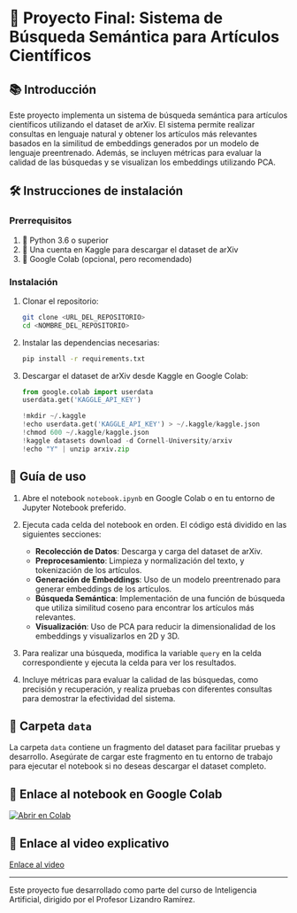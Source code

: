 # 🌟 Proyecto Final: Sistema de Búsqueda Semántica para Artículos Científicos

## 📚 Introducción

Este proyecto implementa un sistema de búsqueda semántica para artículos científicos utilizando el dataset de arXiv. El sistema permite realizar consultas en lenguaje natural y obtener los artículos más relevantes basados en la similitud de embeddings generados por un modelo de lenguaje preentrenado. Además, se incluyen métricas para evaluar la calidad de las búsquedas y se visualizan los embeddings utilizando PCA.

## 🛠️ Instrucciones de instalación

### Prerrequisitos

1. 🐍 Python 3.6 o superior
2. 🔑 Una cuenta en Kaggle para descargar el dataset de arXiv
3. 📝 Google Colab (opcional, pero recomendado)

### Instalación

1. Clonar el repositorio:
    ```bash
    git clone <URL_DEL_REPOSITORIO>
    cd <NOMBRE_DEL_REPOSITORIO>
    ```

2. Instalar las dependencias necesarias:
    ```bash
    pip install -r requirements.txt
    ```

3. Descargar el dataset de arXiv desde Kaggle en Google Colab:
    ```python
    from google.colab import userdata
    userdata.get('KAGGLE_API_KEY')

    !mkdir ~/.kaggle
    !echo userdata.get('KAGGLE_API_KEY') > ~/.kaggle/kaggle.json
    !chmod 600 ~/.kaggle/kaggle.json
    !kaggle datasets download -d Cornell-University/arxiv
    !echo "Y" | unzip arxiv.zip
    ```

## 📖 Guía de uso

1. Abre el notebook `notebook.ipynb` en Google Colab o en tu entorno de Jupyter Notebook preferido.

2. Ejecuta cada celda del notebook en orden. El código está dividido en las siguientes secciones:
    - **Recolección de Datos**: Descarga y carga del dataset de arXiv.
    - **Preprocesamiento**: Limpieza y normalización del texto, y tokenización de los artículos.
    - **Generación de Embeddings**: Uso de un modelo preentrenado para generar embeddings de los artículos.
    - **Búsqueda Semántica**: Implementación de una función de búsqueda que utiliza similitud coseno para encontrar los artículos más relevantes.
    - **Visualización**: Uso de PCA para reducir la dimensionalidad de los embeddings y visualizarlos en 2D y 3D.

3. Para realizar una búsqueda, modifica la variable `query` en la celda correspondiente y ejecuta la celda para ver los resultados.

4. Incluye métricas para evaluar la calidad de las búsquedas, como precisión y recuperación, y realiza pruebas con diferentes consultas para demostrar la efectividad del sistema.

## 📂 Carpeta `data`

La carpeta `data` contiene un fragmento del dataset para facilitar pruebas y desarrollo. Asegúrate de cargar este fragmento en tu entorno de trabajo para ejecutar el notebook si no deseas descargar el dataset completo.

## 🔗 Enlace al notebook en Google Colab

[![Abrir en Colab](https://colab.research.google.com/assets/colab-badge.svg)](https://colab.research.google.com/github/JoseADios/SemanticSearchPython/blob/main/SemanticSearch.ipynb)

## 🎥 Enlace al video explicativo

[Enlace al video](https://drive.google.com/file/d/19G0y2eF87CUkK0CcZR_EhdTF2H2NJFHP/view?usp=sharing)

---

Este proyecto fue desarrollado como parte del curso de Inteligencia Artificial, dirigido por el Profesor Lizandro Ramírez.
